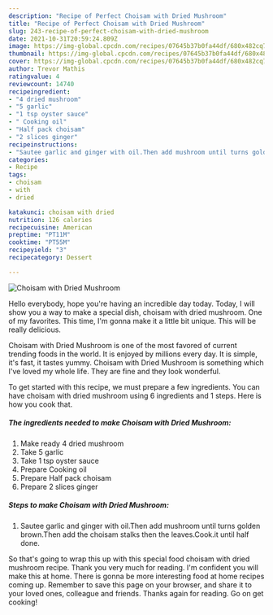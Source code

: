```yaml
---
description: "Recipe of Perfect Choisam with Dried Mushroom"
title: "Recipe of Perfect Choisam with Dried Mushroom"
slug: 243-recipe-of-perfect-choisam-with-dried-mushroom
date: 2021-10-31T20:59:24.809Z
image: https://img-global.cpcdn.com/recipes/07645b37b0fa44df/680x482cq70/choisam-with-dried-mushroom-recipe-main-photo.jpg
thumbnail: https://img-global.cpcdn.com/recipes/07645b37b0fa44df/680x482cq70/choisam-with-dried-mushroom-recipe-main-photo.jpg
cover: https://img-global.cpcdn.com/recipes/07645b37b0fa44df/680x482cq70/choisam-with-dried-mushroom-recipe-main-photo.jpg
author: Trevor Mathis
ratingvalue: 4
reviewcount: 14740
recipeingredient:
- "4 dried mushroom"
- "5 garlic"
- "1 tsp oyster sauce"
- " Cooking oil"
- "Half pack choisam"
- "2 slices ginger"
recipeinstructions:
- "Sautee garlic and ginger with oil.Then add mushroom until turns golden brown.Then add the choisam stalks then the leaves.Cook.it until half done."
categories:
- Recipe
tags:
- choisam
- with
- dried

katakunci: choisam with dried 
nutrition: 126 calories
recipecuisine: American
preptime: "PT11M"
cooktime: "PT55M"
recipeyield: "3"
recipecategory: Dessert

---
```



![Choisam with Dried Mushroom](https://img-global.cpcdn.com/recipes/07645b37b0fa44df/680x482cq70/choisam-with-dried-mushroom-recipe-main-photo.jpg)

Hello everybody, hope you're having an incredible day today. Today, I will show you a way to make a special dish, choisam with dried mushroom. One of my favorites. This time, I'm gonna make it a little bit unique. This will be really delicious.



Choisam with Dried Mushroom is one of the most favored of current trending foods in the world. It is enjoyed by millions every day. It is simple, it's fast, it tastes yummy. Choisam with Dried Mushroom is something which I've loved my whole life. They are fine and they look wonderful.


To get started with this recipe, we must prepare a few ingredients. You can have choisam with dried mushroom using 6 ingredients and 1 steps. Here is how you cook that.

<!--inarticleads1-->

##### The ingredients needed to make Choisam with Dried Mushroom:

1. Make ready 4 dried mushroom
1. Take 5 garlic
1. Take 1 tsp oyster sauce
1. Prepare  Cooking oil
1. Prepare Half pack choisam
1. Prepare 2 slices ginger




<!--inarticleads2-->

##### Steps to make Choisam with Dried Mushroom:

1. Sautee garlic and ginger with oil.Then add mushroom until turns golden brown.Then add the choisam stalks then the leaves.Cook.it until half done.




So that's going to wrap this up with this special food choisam with dried mushroom recipe. Thank you very much for reading. I'm confident you will make this at home. There is gonna be more interesting food at home recipes coming up. Remember to save this page on your browser, and share it to your loved ones, colleague and friends. Thanks again for reading. Go on get cooking!
